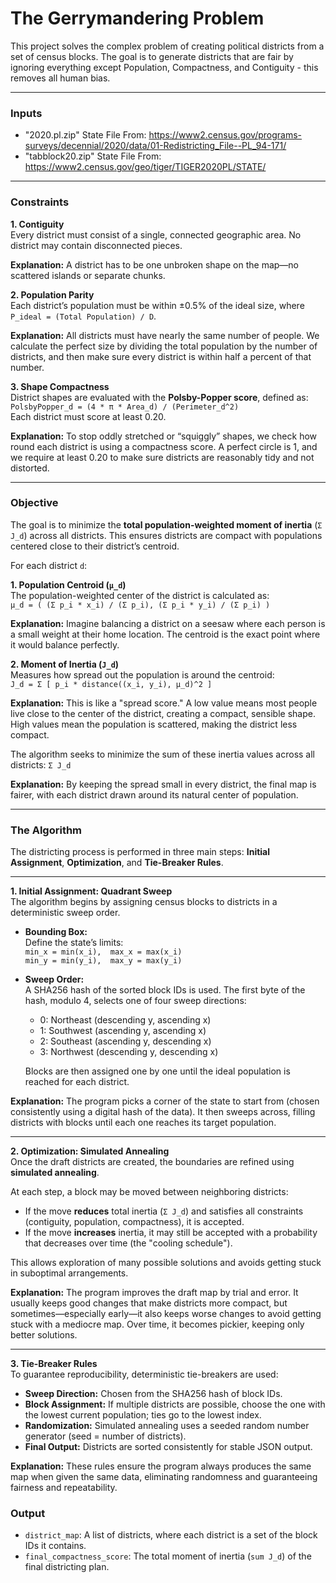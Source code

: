 # The Gerrymandering Problem

This project solves the complex problem of creating political districts from a set of census blocks. The goal is to generate districts that are fair by ignoring everything except Population, Compactness, and Contiguity - this removes all human bias.


---

### **Inputs**

* "2020.pl.zip" State File From: https://www2.census.gov/programs-surveys/decennial/2020/data/01-Redistricting_File--PL_94-171/
* "tabblock20.zip" State File From: https://www2.census.gov/geo/tiger/TIGER2020PL/STATE/

---

### **Constraints**

**1. Contiguity**  
Every district must consist of a single, connected geographic area. No district may contain disconnected pieces.  

**Explanation:** A district has to be one unbroken shape on the map—no scattered islands or separate chunks.  

**2. Population Parity**  
Each district’s population must be within ±0.5% of the ideal size, where  
`P_ideal = (Total Population) / D`.  

**Explanation:** All districts must have nearly the same number of people. We calculate the perfect size by dividing the total population by the number of districts, and then make sure every district is within half a percent of that number.  

**3. Shape Compactness**  
District shapes are evaluated with the **Polsby-Popper score**, defined as:  
`PolsbyPopper_d = (4 * π * Area_d) / (Perimeter_d^2)`  
Each district must score at least 0.20. 

**Explanation:** To stop oddly stretched or “squiggly” shapes, we check how round each district is using a compactness score. A perfect circle is 1, and we require at least 0.20 to make sure districts are reasonably tidy and not distorted.  

---

### **Objective**

The goal is to minimize the **total population-weighted moment of inertia** (`Σ J_d`) across all districts. This ensures districts are compact with populations centered close to their district’s centroid.  

For each district `d`:  

**1. Population Centroid (`μ_d`)**  
The population-weighted center of the district is calculated as:  
`μ_d = ( (Σ p_i * x_i) / (Σ p_i), (Σ p_i * y_i) / (Σ p_i) )`  

**Explanation:** Imagine balancing a district on a seesaw where each person is a small weight at their home location. The centroid is the exact point where it would balance perfectly.  

**2. Moment of Inertia (`J_d`)**  
Measures how spread out the population is around the centroid:  
`J_d = Σ [ p_i * distance((x_i, y_i), μ_d)^2 ]`  

**Explanation:** This is like a "spread score." A low value means most people live close to the center of the district, creating a compact, sensible shape. High values mean the population is scattered, making the district less compact.  

The algorithm seeks to minimize the sum of these inertia values across all districts: 
`Σ J_d`  

**Explanation:** By keeping the spread small in every district, the final map is fairer, with each district drawn around its natural center of population.  

---

### **The Algorithm**

The districting process is performed in three main steps: **Initial Assignment**, **Optimization**, and **Tie-Breaker Rules**.  

---

**1. Initial Assignment: Quadrant Sweep**  
The algorithm begins by assigning census blocks to districts in a deterministic sweep order.  

* **Bounding Box:**  
  Define the state’s limits:  
  `min_x = min(x_i),  max_x = max(x_i)`  
  `min_y = min(y_i),  max_y = max(y_i)`  

* **Sweep Order:**  
  A SHA256 hash of the sorted block IDs is used. The first byte of the hash, modulo 4, selects one of four sweep directions:  
  - 0: Northeast (descending y, ascending x)  
  - 1: Southwest (ascending y, ascending x)  
  - 2: Southeast (ascending y, descending x)  
  - 3: Northwest (descending y, descending x)  

  Blocks are then assigned one by one until the ideal population is reached for each district.  

**Explanation:** The program picks a corner of the state to start from (chosen consistently using a digital hash of the data). It then sweeps across, filling districts with blocks until each one reaches its target population.  

---

**2. Optimization: Simulated Annealing**  
Once the draft districts are created, the boundaries are refined using **simulated annealing**.  

At each step, a block may be moved between neighboring districts:  
* If the move **reduces** total inertia (`Σ J_d`) and satisfies all constraints (contiguity, population, compactness), it is accepted.  
* If the move **increases** inertia, it may still be accepted with a probability that decreases over time (the "cooling schedule").  

This allows exploration of many possible solutions and avoids getting stuck in suboptimal arrangements.  

**Explanation:** The program improves the draft map by trial and error. It usually keeps good changes that make districts more compact, but sometimes—especially early—it also keeps worse changes to avoid getting stuck with a mediocre map. Over time, it becomes pickier, keeping only better solutions.  

---

**3. Tie-Breaker Rules**  
To guarantee reproducibility, deterministic tie-breakers are used:  

* **Sweep Direction:** Chosen from the SHA256 hash of block IDs.  
* **Block Assignment:** If multiple districts are possible, choose the one with the lowest current population; ties go to the lowest index.  
* **Randomization:** Simulated annealing uses a seeded random number generator (seed = number of districts).  
* **Final Output:** Districts are sorted consistently for stable JSON output.  

**Explanation:** These rules ensure the program always produces the same map when given the same data, eliminating randomness and guaranteeing fairness and repeatability.  


### **Output**

* `district_map`: A list of districts, where each district is a set of the block IDs it contains.
* `final_compactness_score`: The total moment of inertia (`sum J_d`) of the final districting plan.


